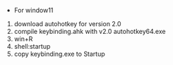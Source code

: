 - For window11

1. download autohotkey for version 2.0
2. compile keybinding.ahk with v2.0 autohotkey64.exe
3. win+R
4. shell:startup
5. copy keybinding.exe to Startup